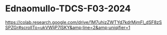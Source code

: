 # Ednaomullo-TDCS-F03-2024
 https://colab.research.google.com/drive/1M7uhizZWTYd7kdrMjmFl_dSF8zSSPZGr#scrollTo=ukVWIjP7lSKY&amp;line=2&amp;uniqifier=1
